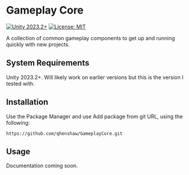 # Gameplay Core
[![Unity 2023.2+](https://img.shields.io/badge/unity-2023.2%2B-blue.svg)](https://unity3d.com/get-unity/download)
[![License: MIT](https://img.shields.io/badge/License-MIT-brightgreen.svg)](LICENSE.md)

A collection of common gameplay components to get up and running quickly with new projects.

## System Requirements
Unity 2023.2+. Will likely work on earlier versions but this is the version I tested with.

## Installation
Use the Package Manager and use Add package from git URL, using the following: 
```
https://github.com/qhenshaw/GameplayCore.git
```

## Usage
Documentation coming soon.
